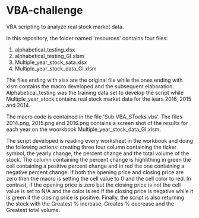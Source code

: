 # VBA-challenge
VBA scripting to analyze real stock market data.

In this repository, the folder named 'resources' contains four files:
  1. alphabetical_testing.xlsx
  2. alphabetical_testing_GI.xlsm
  3. Multiple_year_stock_sata.xlsx
  4. Multiple_year_stock_data_GI.xlsm
  
  The files ending with xlsx are the original file while the ones ending with xlsm contains the macro developed and the subsequent elaboration. Alphabetical_testing was the training data set to develop the script while Multiple_year_stock contains real stock market data for the iears 2016, 2015 and 2014.
  
  The macro code is contained in the file 'Sub VBA_STocks.vbs'. The files 2014.png, 2015.png and 2016.png contains a screen shot of the results for each year on the woorkbook Multiple_year_stock_data_GI.xlsm.
  
  The script developed is reading every worksheet in the workbook and doing the following actions:
  creating three four column containing the ticker symbol, the yearly change, the percent change and the total volume of the stock. The column containing the percent change is highlithing in green the cell containing a positive percent change and in red the one containing a negative percent change. If both the opening price and closing price are zero then the macro is setting the cell value to 0 and the cell color to red. In contrast, if the opening price is zero but the closing price is not the cell value is set to N/A and the color is red if the closing price is negative while it is green if the closing price is positive. Finally, the script is also returning the stock with the Greatest % increase, Greates % decrease and the Greatest total volume.
  
  
